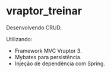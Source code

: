 # vraptor_treinar
Desenvolvendo CRUD.

Utilizando: 
 - Framework MVC Vraptor 3.
 - Mybates para persistência.
 - Injeção de dependência com Spring.
